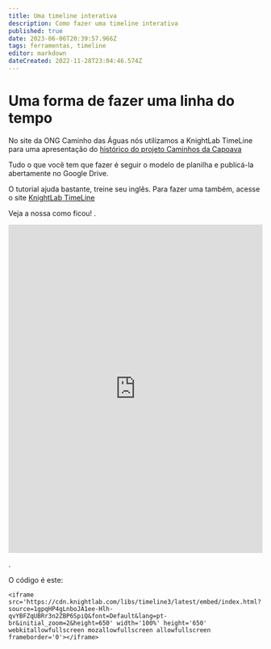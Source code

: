 ```yaml
---
title: Uma timeline interativa
description: Como fazer uma timeline interativa
published: true
date: 2023-06-06T20:39:57.966Z
tags: ferramentas, timeline
editor: markdown
dateCreated: 2022-11-28T23:04:46.574Z
---
```


# Uma forma de fazer uma linha do tempo
No site da ONG Caminho das Águas nós utilizamos a KnightLab TimeLine para uma apresentação do [histórico do projeto Caminhos da Capoava](https://caminhodasaguas.org.br/57-a-ong/projetos/173-linha-do-tempo-capoava)

Tudo o que você tem que fazer é seguir o modelo de planilha e publicá-la abertamente no Google Drive.

O tutorial ajuda bastante, treine seu inglês. Para fazer uma também, acesse o site [KnightLab TimeLine](http://timeline.knightlab.com)

Veja a nossa como ficou!
.

<iframe src='https://cdn.knightlab.com/libs/timeline3/latest/embed/index.html?source=1gpqHP4gLnboJA1ee-Hlh-qvYBFZqUBRr3n2ZBP6SpiQ&font=Default&lang=pt-br&initial_zoom=2&height=650' width='100%' height='650' webkitallowfullscreen mozallowfullscreen allowfullscreen frameborder='0'></iframe>

.

O código é este:

`<iframe src='https://cdn.knightlab.com/libs/timeline3/latest/embed/index.html?source=1gpqHP4gLnboJA1ee-Hlh-qvYBFZqUBRr3n2ZBP6SpiQ&font=Default&lang=pt-br&initial_zoom=2&height=650' width='100%' height='650' webkitallowfullscreen mozallowfullscreen allowfullscreen frameborder='0'></iframe>
`